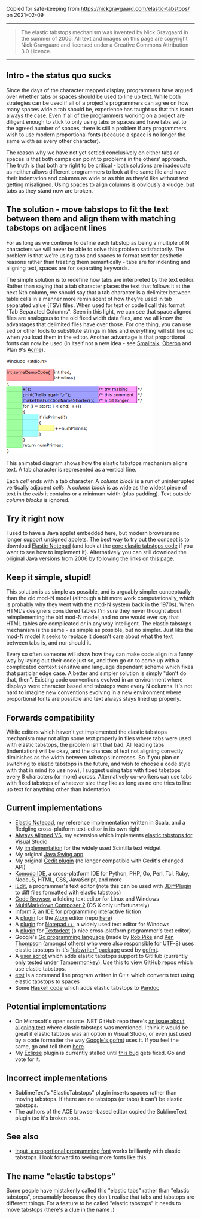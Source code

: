 Copied for safe-keeping from https://nickgravgaard.com/elastic-tabstops/ on 2021-02-09


----


> The elastic tabstops mechanism was invented by Nick Gravgaard in the summer of 2006.
> All text and images on this page are copyright Nick Gravgaard and licensed under a Creative Commons Attribution 3.0 Licence.


----


## Intro \- the status quo sucks

Since the days of the character mapped display, programmers have argued over whether tabs or spaces should be used to line up text. While both strategies can be used if all of a project's programmers can agree on how many spaces wide a tab should be, experience has taught us that this is not always the case. Even if all of the programmers working on a project are diligent enough to stick to only using tabs or spaces and have tabs set to the agreed number of spaces, there is still a problem if any programmers wish to use modern proportional fonts (because a space is no longer the same width as every other character).

The reason why we have not yet settled conclusively on either tabs or spaces is that both camps can point to problems in the others' approach. The truth is that both are right to be critical \- both solutions are inadequate as neither allows different programmers to look at the same file and have their indentation and columns as wide or as thin as they'd like without text getting misaligned. Using spaces to align columns is obviously a kludge, but tabs as they stand now are broken.

## The solution \- move tabstops to fit the text between them and align them with matching tabstops on adjacent lines

For as long as we continue to define each tabstop as being a multiple of N characters we will never be able to solve this problem satisfactorily. The problem is that we're using tabs and spaces to format text for aesthetic reasons rather than treating them semantically \- tabs are for indenting and aligning text, spaces are for separating keywords.

The simple solution is to redefine how tabs are interpreted by the text editor. Rather than saying that a tab character places the text that follows it at the next Nth column, we should say that a tab character is a delimiter between table cells in a manner more reminiscent of how they're used in tab separated value (TSV) files. When used for text or code I call this format "Tab Separated Columns". Seen in this light, we can see that space aligned files are analogous to the old fixed width data files, and we all know the advantages that delimited files have over those. For one thing, you can use sed or other tools to substitute strings in files and everything will still line up when you load them in the editor. Another advantage is that proportional fonts can now be used (in itself not a new idea \- see [Smalltalk](https://nickgravgaard.com/elastic-tabstops/images/smalltalk.png), [Oberon](https://nickgravgaard.com/elastic-tabstops/images/oberon.png) and Plan 9's [Acme](https://nickgravgaard.com/elastic-tabstops/images/acme.png)).

![animation showing code in an editor with elastic tabstops being edited](columnblocks_coloured.gif)

This animated diagram shows how the elastic tabstops mechanism aligns text. A tab character is represented as a vertical line.

Each *cell* ends with a tab character. A *column block* is a run of uninterrupted vertically adjacent *cells*. A *column block* is as wide as the widest piece of text in the *cells* it contains or a minimum width (plus padding). Text outside *column blocks* is ignored.

## Try it right now

I used to have a Java applet embedded here, but modern browsers no longer support unsigned applets. The best way to try out the concept is to download [Elastic Notepad](https://github.com/nickgravgaard/ElasticNotepad/releases) (and look at the [core elastic tabstops code](https://github.com/nickgravgaard/ElasticNotepad/blob/master/app/src/elasticTabstops.scala) if you want to see how to implement it). Alternatively you can still download the original Java versions from 2006 by following the links on [this page](https://nickgravgaard.com/elastic-tabstops/new-demo).

## Keep it simple, stupid!

This solution is as simple as possible, and is arguably simpler conceptually than the old mod\-N model (although a bit more work computationally, which is probably why they went with the mod\-N system back in the 1970s). When HTML's designers considered tables I'm sure they never thought about reimplementing the old mod\-N model, and no one would ever say that HTML tables are complicated or in any way intelligent. The elastic tabstops mechanism is the same \- as simple as possible, but no simpler. Just like the mod\-N model it seeks to replace it doesn't care about what the text between tabs is, and nor should it.

Every so often someone will show how they can make code align in a funny way by laying out their code just so, and then go on to come up with a complicated context sensitive and language dependant scheme which fixes that particlar edge case. A better and simpler solution is simply "don't do that, then". Existing code conventions evolved in an environment where displays were character based and tabstops were every N columns. It's not hard to imagine new conventions evolving in a new environment where proportional fonts are possible and text always stays lined up properly.

## Forwards compatibility

While editors which haven't yet implemented the elastic tabstops mechanism may not align some text properly in files where tabs were used with elastic tabstops, the problem isn't that bad. All leading tabs (indentation) will be okay, and the chances of text not aligning correctly diminishes as the width between tabstops increases. So if you plan on switching to elastic tabstops in the future, and wish to choose a code style with that in mind (to use now), I suggest using tabs with fixed tabstops every 8 characters (or more) across. Alternatively co\-workers can use tabs with fixed tabstops of whatever size they like as long as no one tries to line up text for anything other than indentation.

## Current implementations

*   [Elastic Notepad](https://github.com/nickgravgaard/ElasticNotepad), my reference implementation written in Scala, and a fledgling cross\-platform text\-editor in its own right
*   [Always Aligned VS](https://github.com/nickgravgaard/AlwaysAlignedVS), my extension which implements [elastic tabstops for Visual Studio](https://github.com/nickgravgaard/AlwaysAlignedVS)
*   My [implementation](https://github.com/nickgravgaard/ElasticTabstopsForScintilla) for the widely used Scintilla text widget
*   My original [Java Swing app](https://nickgravgaard.com/elastic-tabstops/new-demo)
*   My original [Gedit plugin](https://nickgravgaard.com/elastic-tabstops/gedit) (no longer compatible with Gedit's changed API)
*   [Komodo IDE](http://komodoide.com), a cross\-platform IDE for Python, PHP, Go, Perl, Tcl, Ruby, NodeJS, HTML, CSS, JavaScript, and more
*   [jEdit](http://www.jedit.org), a programmer's text editor (note this can be used with [JDiffPlugin](http://plugins.jedit.org/plugins/?JDiffPlugin) to diff files formatted with elastic tabstops)
*   [Code Browser](http://tibleiz.net/code-browser/), a folding text editor for Linux and Windows
*   [MultiMarkdown Composer 2](http://multimarkdown.com) (OS X only unfortunately)
*   [Inform 7](http://inform7.com), an IDE for programming interactive fiction
*   A [plugin](https://atom.io/packages/elastic-tabstops) for the [Atom](https://atom.io/) editor (repo [here](https://github.com/hax/atom-elastic-tabstops))
*   A [plugin](https://github.com/dail8859/ElasticTabstops/releases) for [Notepad++](https://notepad-plus-plus.org/), a widely used text editor for Windows
*   A [plugin](http://foicica.com/wiki/elastic-tabstops) for [Textadept](http://foicica.com/textadept/) (a nice cross\-platform programmer's text editor)
*   Google's [Go programming language](http://en.wikipedia.org/wiki/Go_%28programming_language%29) (made by [Rob Pike](http://en.wikipedia.org/wiki/Rob_Pike) and [Ken Thompson](http://en.wikipedia.org/wiki/Ken_Thompson) (amongst others) who were also responsible for [UTF\-8](http://en.wikipedia.org/wiki/UTF-8)) uses elastic tabstops in it's ["tabwriter" package](http://golang.org/pkg/tabwriter/) used by [gofmt](https://golang.org/cmd/gofmt/).
*   A [user script](https://github.com/hax/etab) which adds elastic tabstops support to GitHub (currently only tested under [Tampermonkey](http://tampermonkey.net/)). Use this to view GitHub repos which use elastic tabstops.
*   [etst](https://github.com/sbuller/etst) is a command line program written in C++ which converts text using elastic tabstops to spaces
*   Some [Haskell code](http://dpwright.com/posts/2015/05/02/generating-this-website-part-6-elastic-tabstops/) which adds elastic tabstops to [Pandoc](http://pandoc.org/)

## Potential implementations

*   On Microsoft's open source .NET GitHub repo there's [an issue about aligning text](https://github.com/dotnet/roslyn/issues/16088) where elastic tabstops was mentioned. I think it would be great if elastic tabtops was an option in Visual Studio, or even just used by a code formatter the way [Google's gofmt](https://golang.org/cmd/gofmt/) uses it. If you feel the same, go and tell them [here](https://github.com/dotnet/roslyn/issues/16088).
*   My [Eclipse](http://www.eclipse.org/) plugin is currently stalled until [this bug](https://bugs.eclipse.org/bugs/show_bug.cgi?id=318356) gets fixed. Go and vote for it.

## Incorrect implementations

*   SublimeText's "ElasticTabstops" plugin inserts spaces rather than moving tabstops. If there are no tabstops (or tabs) it can't be elastic tabstops.
*   The authors of the ACE browser\-based editor copied the SublimeText plugin (so it's broken too).

## See also

*   [Input, a proportional programming font](http://input.fontbureau.com/info/) works brilliantly with elastic tabstops. I look forward to seeing more fonts like this.

## The name "elastic tabstops"

Some people have mistakenly called this "elastic tabs" rather than "elastic tabstops", presumably because they don't realise that tabs and tabstops are different things. For a feature to be called "elastic tabstops" it needs to move tabstops (there's a clue in the name :)
